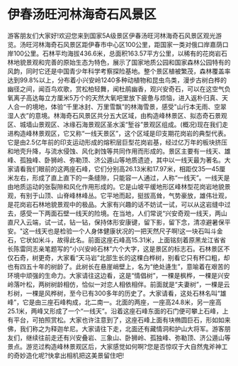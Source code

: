 # 伊春汤旺河林海奇石风景区
游客朋友们大家好!欢迎您来到国家5A级景区伊春汤旺河林海奇石风景区观光游览。汤旺河林海奇石风景区距伊春市中心区100公里，距国家一类对俄口岸嘉荫口岸100公里。石林平均海拔436.6米，总面积163.57平方公里，以稀有的花岗岩石林地貌景观和完善的原始生态为特色，展示了国家地质公园和国家森林公园特有的风韵，同时它还是中国青少年科学考察探险基地。整个景区植被繁茂，森林覆盖率达到99.8%以上，分布着小兴安岭1240多种动植物和昆虫鸟类，漫步古树白桦的幽径之间，闻百鸟欢歌，赏松柏轻舞，闻杜鹃幽香，观兴安奇石，可以在这空气负氧离子高达每立方厘米5万个的天然大氧吧里放下疲惫与烦恼，进入返朴归真、天人合一的境地，体验“千里冰封、万里雪飘”的林海雪景，感受"山行本无雨、空翠湿人衣”的意境。林海奇石风景区共分五大区域，由构造峰林景区、拟态奇石景观区、城墙山景观区、冰缘石海景观区圣水溪“堑谷”景观区组成。(概况)现在我们走进构造峰林景观区，它又称“一线天景区”，这个区域是印支期花岗岩的典型代表。它是由2.5亿年前的印支运动形成的熔积层巨型花岗岩基，经过亿万年的板块挤压和地壳升降，与流水侵蚀、风化剥蚀等共同作用而形成的。景区主要有一线天、雄峰、孤独峰、卧狮岭、弥勒顶、济公遁山等地质遗迹，其中以一线天最为著名。大家请看我们眼前的这两座石峰，它们分别高26.13米和17.97米，相距仅35—45厘米左右，形成了直上直下的一条缝隙，只能容一人通过，人称“一线天”。一线天是由地质运动的张裂隙和风化作用形成的。它是山坡平缓地形区峰林型花岗岩地貌景观，有别于山顶、山脊峰林峰丛。它平地而起，挺拔高耸，气势豪放，雄伟壮观，是花岗岩石林地貌景观中的极品。大家有兴趣的话不妨试一试，可以从这岩缝中过去，感受一下两面石壁一线天的险境。在当地，人们常说“兴安奇观一线天，两山直尺入云端，试一试，钻一钻，保持体形安康键，留下影，留下念，清凉避暑保平安。"这一线天也是检验一个人身体健康状况的一把天然尺子啊!这一块石叫斗金石，它状如米斗，故得此名。前面这座石峰高15.31米，上面铭刻着原黑龙江省省长陈雷同志亲笔题写的“小兴安岭石林”六个大字，这是景区的标志石。石林景区不仅石奇，树更奇，大家看“天马岩”北部生长的这棵白桦树，别看它只有杯口粗，却也有四五十年的树龄了。此树长在悬崖峭壁上，名为“绝处逄生”，意喻着在艰苦的环境中顽强的生命力。大家请往这边看，这是“情倡树”，一棵是枫桦，一棵是兴安岭落叶松，两树树龄相仿，恰似一对恋人相依相伴。前面就是“夫妻树”，一棵是云杉树，一棵是风桦树，至今已有300多年的历史了。大家请看，这处石林名叫“雄峰”，它是由三座石峰构成，北二南一。北面的两座，一座高24.8米，另一座高25.1米，两峰又形成了一个“一线天”。沿着这座石峰东面的石门便可攀上石峰，上有平台，可拍照赏松。大家也许注意到了，这座石峰上面有块椭圆巨石，形如如来佛，我们称之为释迦牟尼。大家请往下走，北面还有藏情洞和护山大将军。游客朋友们，继续往前走还有兴安叠岩、三象山、卧狮岭、孤独峰、弥勒顶、济公遁山等景点。游览过构造峰林景观区后，大家感觉如何啊?您是否惊叹于大自然鬼斧神工的奇妙造化呢?快拿出相机把这美景留住吧!